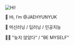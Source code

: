 ![Hi!](https://capsule-render.vercel.app/api?&desc=Hi!)



👋 Hi, I’m @JAEHYUNYUK

👀 머신러닝 / 딥러닝 / 인공지능

👨‍💻 "늦지 않았다"  /  "BE MYSELF"

<!---
JAEHYUNYUK/JAEHYUNYUK is a ✨ special ✨ repository because its `README.md` (this file) appears on your GitHub profile.
You can click the Preview link to take a look at your changes.
--->
